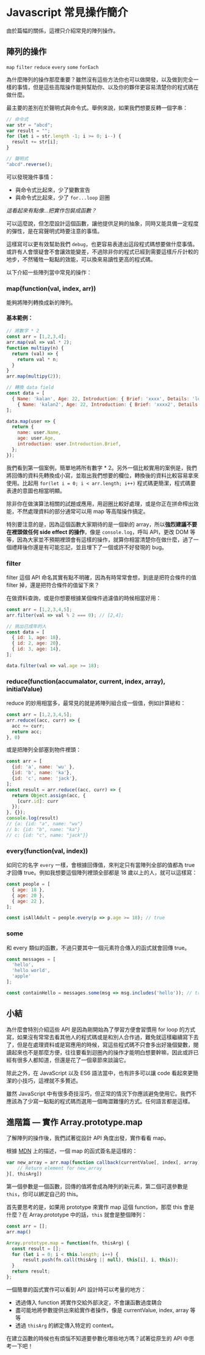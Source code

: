 # Javascript 常見操作簡介

由於篇幅的關係，這裡只介紹常見的陣列操作。

## 陣列的操作

`map` `filter` `reduce` `every` `some` `forEach`

為什麼陣列的操作那麼重要？雖然沒有這些方法你也可以做開發，以及做到完全一樣的事情，但是這些高階操作能夠幫助你、以及你的夥伴更容易清楚你的程式碼在做什麼。

最主要的差別在於聲明式與命令式。舉例來說，如果我們想要反轉一個字串：

```javascript
// 命令式
var str = "abcd";
var result = "";
for (let i = str.length -1; i >= 0; i--) {
  result += str[i];
}

// 聲明式
"abcd".reverse();
```

可以發現幾件事情：

* 與命令式比起來，少了變數宣告
* 與命令式比起來，少了 `for...loop` 迴圈

*這看起來有點像...把實作包裝成函數？*

可以這麼說，但怎麼設計這個函數，讓他提供足夠的抽象，同時又能具備一定程度的彈性，是在寫聲明式時要注意的事情。

這樣寫可以更有效幫助我們 `debug`，也更容易表達出這段程式碼想要做什麼事情。或許有人會懷疑會不會讓效能變差，不過除非你的程式已經到需要這樣斤斤計較的地步，不然犧牲一點點的效能，可以換來易讀性更高的程式碼。

以下介紹一些陣列當中常見的操作：

### map(function(val, index, arr))

能夠將陣列轉換成新的陣列。

#### 基本範例：

```javascript
// 將數字 * 2
const arr = [1,2,3,4];
arr.map(val => val * 2);
function multipy(n) {
  return (val) => {
    return val * n;
  }
}
arr.map(multipy(2));

// 轉換 data field
const data = [
  { Name: 'kalan', Age: 22, Introduction: { Brief: 'xxxx', Details: 'longlongtext'}},
    { Name: 'kalan2', Age: 22, Introduction: { Brief: 'xxxx2', Details: 'longlongtext2'}}
];

data.map(user => {
  return {
    name: user.Name,
    age: user.Age,
    introduction: user.Introduction.Brief,
  };
});
```

我們看到第一個案例，簡單地將所有數字 * 2。另外一個比較實用的案例是，我們將回傳的資料先轉換成小寫，並取出我們想要的欄位，轉換後的資料比較容易拿來使用。比起用 `for(let i = 0; i < arr.length; i++)` 程式碼更簡潔，程式碼要表達的意圖也相當明顯。

除非你在做演算法相關的試題或應用，用迴圈比較好處理，或是你正在拼命榨出效能，不然處理資料的部分通常可以用 map 等高階操作搞定。

特別要注意的是，因為這個函數大家期待的是一個新的 array，所以**強烈建議不要在裡頭做任何 side effect 的操作**，像是 `console.log`，呼叫 API，更改 DOM 等等，因為大家並不預期裡頭會有這樣的操作，就算你相當清楚你在做什麼，過了一個禮拜後你還是有可能忘記，並且埋下了一個或許不好發現的 bug。

### filter

filter 這個 API 命名其實有點不明確，因為有時常常會想，到底是把符合條件的值 filter 掉，還是把符合條件的值留下來？

在做資料查詢，或是你想要根據某個條件過濾值的時候相當好用：

```javascript
const arr = [1,2,3,4,5];
arr.filter(val => val % 2 === 0); // [2,4];

// 挑出已成年的人
const data = [
  { id: 1, age: 18},
  { id: 2, age: 20},
  { id: 3, age: 14},
];

data.filter(val => val.age >= 18);
```

### reduce(function(accumalator, current, index, array), initialValue)

reduce 的妙用相當多，最常見的就是將陣列組合成一個值，例如計算總和：

```javascript
const arr = [1,2,3,4,5];
arr.reduce((acc, curr) => {
  acc += curr;
  return acc;
}, 0)
```

或是把陣列全部塞到物件裡頭：

```javascript
const arr = [
  {id: 'a', name: 'wu' },
  {id: 'b', name: 'ka'},
  {id: 'c', name: 'jack'},
];
const result = arr.reduce((acc, curr) => {
  return Object.assign(acc, {
    [curr.id]: curr
  });
}, {});
console.log(result)
// {a: {id: "a", name: "wu"}
// b: {id: "b", name: "ka"}
// c: {id: "c", name: "jack"}}
```

### every(function(val, index))

如同它的名字 `every` 一樣，會根據回傳值，來判定只有當陣列全部的值都為 true 才回傳 true。例如我想要這個陣列裡頭全部都是 18 歲以上的人，就可以這樣寫：

```javascript
const people = [
  { age: 18 },
  { age: 20 },
  { age: 22 },  
];

const isAllAdult = people.every(p => p.age >= 18); // true
```

### some

和 every 類似的函數，不過只要其中一個元素符合傳入的函式就會回傳 true。

```javascript
const messages = [
  'hello',
  'hello world',
  'apple'
];

const containHello = messages.some(msg => msg.includes('hello')); // true
```

## 小結

為什麼會特別介紹這些 API 是因為剛開始為了學習方便會習慣用 for loop 的方式寫，如果沒有常常去看其他人的程式碼或是和別人合作過，難免就這樣繼續寫下去了，但是在處理資料或是寫應用的時候，寫這些程式碼不只會多出好幾個變數，閱讀起來也不是那麼方便，往往要看到迴圈內的操作才能明白想要幹嘛，因此或許已經有很多人都知道，但還是花了一個章節來談論它。

除此之外，在 JavaScript 以及 ES6 語法當中，也有許多可以讓 code 看起來更簡潔的小技巧，這裡就不多贅述。

雖然 JavaScript 中有很多奇技淫巧，但正常的情況下你應該避免使用它。我們不應該為了少寫一點點的程式碼而選用一個晦澀難懂的方式。任何語言都是這樣。

## 進階篇 — 實作 Array.prototype.map

了解陣列的操作後，我們試著從設計 API 角度出發，實作看看 map。

根據 [MDN](https://developer.mozilla.org/en-US/docs/Web/JavaScript/Reference/Global_Objects/Array/map) 上的描述，一個 map 的函式簽名是這樣的：

```javascript
var new_array = arr.map(function callback(currentValue[, index[, array]]) {
    // Return element for new_array
}[, thisArg])
```

第一個參數是一個函數，回傳的值將會成為陣列的新元素，第二個可選參數是 `this`，你可以綁定自己的 this。

首先要思考的是，如果用 prototype 來實作 map 這個 function，那麼 this 會是什麼？在 Array.prototype 中的話，`this` 就會是整個陣列：

```javascript
const arr = [];
arr.map()
```

```javascript
Array.prototype.map = function(fn, thisArg) {
  const result = [];
  for (let i = 0; i < this.length; i++) {
	  result.push(fn.call(thisArg || null), this[i], i, this));
  }
  return result;
};
```

一個簡單的函式實作可以看到 API 設計時可以考量的地方：

* 透過傳入 function 將實作交給外部決定，不會讓函數過度耦合
* 盡可能地將參數提供出來給實作者操作，像是 currentValue, index, array 等等
* 透過 `thisArg` 的綁定傳入特定的 context。

在建立函數的時候也有煩惱不知道要參數化哪些地方嗎？試著從原生的 API 中思考一下吧！